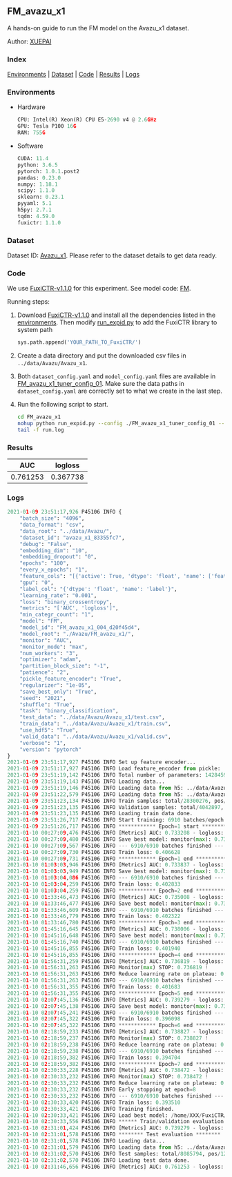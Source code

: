 ## FM_avazu_x1

A hands-on guide to run the FM model on the Avazu_x1 dataset.

Author: [XUEPAI](https://github.com/xue-pai)

### Index
[Environments](#Environments) | [Dataset](#Dataset) | [Code](#Code) | [Results](#Results) | [Logs](#Logs)

### Environments
+ Hardware

  ```python
  CPU: Intel(R) Xeon(R) CPU E5-2690 v4 @ 2.6GHz
  GPU: Tesla P100 16G
  RAM: 755G

  ```

+ Software

  ```python
  CUDA: 11.4
  python: 3.6.5
  pytorch: 1.0.1.post2
  pandas: 0.23.0
  numpy: 1.18.1
  scipy: 1.1.0
  sklearn: 0.23.1
  pyyaml: 5.1
  h5py: 2.7.1
  tqdm: 4.59.0
  fuxictr: 1.1.0
  ```

### Dataset
Dataset ID: [Avazu_x1](https://github.com/openbenchmark/BARS/blob/master/ctr_prediction/datasets/Avazu/README.md#Avazu_x1). Please refer to the dataset details to get data ready.

### Code

We use [FuxiCTR-v1.1.0](fuxictr_url) for this experiment. See model code: [FM](https://github.com/xue-pai/FuxiCTR/blob/v1.1.0/fuxictr/pytorch/models/FM.py).

Running steps:

1. Download [FuxiCTR-v1.1.0](fuxictr_url) and install all the dependencies listed in the [environments](#environments). Then modify [run_expid.py](./run_expid.py#L5) to add the FuxiCTR library to system path
    
    ```python
    sys.path.append('YOUR_PATH_TO_FuxiCTR/')
    ```

2. Create a data directory and put the downloaded csv files in `../data/Avazu/Avazu_x1`.

3. Both `dataset_config.yaml` and `model_config.yaml` files are available in [FM_avazu_x1_tuner_config_01](./FM_avazu_x1_tuner_config_01). Make sure the data paths in `dataset_config.yaml` are correctly set to what we create in the last step.

4. Run the following script to start.

    ```bash
    cd FM_avazu_x1
    nohup python run_expid.py --config ./FM_avazu_x1_tuner_config_01 --expid FM_avazu_x1_004_814f7d09 --gpu 0 > run.log &
    tail -f run.log
    ```

### Results

| AUC | logloss  |
|:--------------------:|:--------------------:|
| 0.761253 | 0.367738  |


### Logs
```python
2021-01-09 23:51:17,926 P45106 INFO {
    "batch_size": "4096",
    "data_format": "csv",
    "data_root": "../data/Avazu/",
    "dataset_id": "avazu_x1_83355fc7",
    "debug": "False",
    "embedding_dim": "10",
    "embedding_dropout": "0",
    "epochs": "100",
    "every_x_epochs": "1",
    "feature_cols": "[{'active': True, 'dtype': 'float', 'name': ['feat_1', 'feat_2', 'feat_3', 'feat_4', 'feat_5', 'feat_6', 'feat_7', 'feat_8', 'feat_9', 'feat_10', 'feat_11', 'feat_12', 'feat_13', 'feat_14', 'feat_15', 'feat_16', 'feat_17', 'feat_18', 'feat_19', 'feat_20', 'feat_21', 'feat_22'], 'type': 'categorical'}]",
    "gpu": "0",
    "label_col": "{'dtype': 'float', 'name': 'label'}",
    "learning_rate": "0.001",
    "loss": "binary_crossentropy",
    "metrics": "['AUC', 'logloss']",
    "min_categr_count": "1",
    "model": "FM",
    "model_id": "FM_avazu_x1_004_d20f45d4",
    "model_root": "./Avazu/FM_avazu_x1/",
    "monitor": "AUC",
    "monitor_mode": "max",
    "num_workers": "3",
    "optimizer": "adam",
    "partition_block_size": "-1",
    "patience": "2",
    "pickle_feature_encoder": "True",
    "regularizer": "1e-05",
    "save_best_only": "True",
    "seed": "2021",
    "shuffle": "True",
    "task": "binary_classification",
    "test_data": "../data/Avazu/Avazu_x1/test.csv",
    "train_data": "../data/Avazu/Avazu_x1/train.csv",
    "use_hdf5": "True",
    "valid_data": "../data/Avazu/Avazu_x1/valid.csv",
    "verbose": "1",
    "version": "pytorch"
}
2021-01-09 23:51:17,927 P45106 INFO Set up feature encoder...
2021-01-09 23:51:17,927 P45106 INFO Load feature_encoder from pickle: ../data/Avazu/avazu_x1_83355fc7/feature_encoder.pkl
2021-01-09 23:51:19,142 P45106 INFO Total number of parameters: 14284590.
2021-01-09 23:51:19,143 P45106 INFO Loading data...
2021-01-09 23:51:19,146 P45106 INFO Loading data from h5: ../data/Avazu/avazu_x1_83355fc7/train.h5
2021-01-09 23:51:22,579 P45106 INFO Loading data from h5: ../data/Avazu/avazu_x1_83355fc7/valid.h5
2021-01-09 23:51:23,134 P45106 INFO Train samples: total/28300276, pos/4953382, neg/23346894, ratio/17.50%, blocks/1
2021-01-09 23:51:23,135 P45106 INFO Validation samples: total/4042897, pos/678699, neg/3364198, ratio/16.79%, blocks/1
2021-01-09 23:51:23,135 P45106 INFO Loading train data done.
2021-01-09 23:51:26,717 P45106 INFO Start training: 6910 batches/epoch
2021-01-09 23:51:26,717 P45106 INFO ************ Epoch=1 start ************
2021-01-10 00:27:09,476 P45106 INFO [Metrics] AUC: 0.733208 - logloss: 0.405659
2021-01-10 00:27:09,480 P45106 INFO Save best model: monitor(max): 0.733208
2021-01-10 00:27:09,567 P45106 INFO --- 6910/6910 batches finished ---
2021-01-10 00:27:09,730 P45106 INFO Train loss: 0.406628
2021-01-10 00:27:09,731 P45106 INFO ************ Epoch=1 end ************
2021-01-10 01:03:03,946 P45106 INFO [Metrics] AUC: 0.733837 - logloss: 0.405526
2021-01-10 01:03:03,949 P45106 INFO Save best model: monitor(max): 0.733837
2021-01-10 01:03:04,086 P45106 INFO --- 6910/6910 batches finished ---
2021-01-10 01:03:04,259 P45106 INFO Train loss: 0.402833
2021-01-10 01:03:04,259 P45106 INFO ************ Epoch=2 end ************
2021-01-10 01:33:46,473 P45106 INFO [Metrics] AUC: 0.735008 - logloss: 0.406557
2021-01-10 01:33:46,477 P45106 INFO Save best model: monitor(max): 0.735008
2021-01-10 01:33:46,609 P45106 INFO --- 6910/6910 batches finished ---
2021-01-10 01:33:46,779 P45106 INFO Train loss: 0.402322
2021-01-10 01:33:46,780 P45106 INFO ************ Epoch=3 end ************
2021-01-10 01:45:16,645 P45106 INFO [Metrics] AUC: 0.738006 - logloss: 0.400987
2021-01-10 01:45:16,648 P45106 INFO Save best model: monitor(max): 0.738006
2021-01-10 01:45:16,740 P45106 INFO --- 6910/6910 batches finished ---
2021-01-10 01:45:16,855 P45106 INFO Train loss: 0.401940
2021-01-10 01:45:16,855 P45106 INFO ************ Epoch=4 end ************
2021-01-10 01:56:31,259 P45106 INFO [Metrics] AUC: 0.736819 - logloss: 0.402480
2021-01-10 01:56:31,263 P45106 INFO Monitor(max) STOP: 0.736819 !
2021-01-10 01:56:31,263 P45106 INFO Reduce learning rate on plateau: 0.000100
2021-01-10 01:56:31,263 P45106 INFO --- 6910/6910 batches finished ---
2021-01-10 01:56:31,355 P45106 INFO Train loss: 0.401683
2021-01-10 01:56:31,355 P45106 INFO ************ Epoch=5 end ************
2021-01-10 02:07:45,136 P45106 INFO [Metrics] AUC: 0.739279 - logloss: 0.400449
2021-01-10 02:07:45,138 P45106 INFO Save best model: monitor(max): 0.739279
2021-01-10 02:07:45,241 P45106 INFO --- 6910/6910 batches finished ---
2021-01-10 02:07:45,322 P45106 INFO Train loss: 0.396098
2021-01-10 02:07:45,322 P45106 INFO ************ Epoch=6 end ************
2021-01-10 02:18:59,233 P45106 INFO [Metrics] AUC: 0.738827 - logloss: 0.400667
2021-01-10 02:18:59,237 P45106 INFO Monitor(max) STOP: 0.738827 !
2021-01-10 02:18:59,238 P45106 INFO Reduce learning rate on plateau: 0.000010
2021-01-10 02:18:59,238 P45106 INFO --- 6910/6910 batches finished ---
2021-01-10 02:18:59,382 P45106 INFO Train loss: 0.394704
2021-01-10 02:18:59,382 P45106 INFO ************ Epoch=7 end ************
2021-01-10 02:30:33,228 P45106 INFO [Metrics] AUC: 0.738472 - logloss: 0.401330
2021-01-10 02:30:33,232 P45106 INFO Monitor(max) STOP: 0.738472 !
2021-01-10 02:30:33,232 P45106 INFO Reduce learning rate on plateau: 0.000001
2021-01-10 02:30:33,232 P45106 INFO Early stopping at epoch=8
2021-01-10 02:30:33,232 P45106 INFO --- 6910/6910 batches finished ---
2021-01-10 02:30:33,420 P45106 INFO Train loss: 0.393510
2021-01-10 02:30:33,421 P45106 INFO Training finished.
2021-01-10 02:30:33,421 P45106 INFO Load best model: /home/XXX/FuxiCTR/benchmarks/Avazu/FM_avazu_x1/avazu_x1_83355fc7/FM_avazu_x1_004_d20f45d4_model.ckpt
2021-01-10 02:30:33,556 P45106 INFO ****** Train/validation evaluation ******
2021-01-10 02:31:01,424 P45106 INFO [Metrics] AUC: 0.739279 - logloss: 0.400449
2021-01-10 02:31:01,578 P45106 INFO ******** Test evaluation ********
2021-01-10 02:31:01,578 P45106 INFO Loading data...
2021-01-10 02:31:01,579 P45106 INFO Loading data from h5: ../data/Avazu/avazu_x1_83355fc7/test.h5
2021-01-10 02:31:02,570 P45106 INFO Test samples: total/8085794, pos/1232985, neg/6852809, ratio/15.25%, blocks/1
2021-01-10 02:31:02,570 P45106 INFO Loading test data done.
2021-01-10 02:31:46,656 P45106 INFO [Metrics] AUC: 0.761253 - logloss: 0.367738

```
